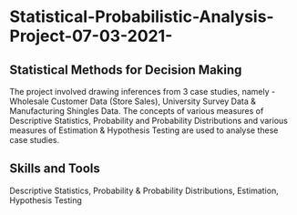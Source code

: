 # Statistical-Probabilistic-Analysis-Project-07-03-2021-

## Statistical Methods for Decision Making
The project involved drawing inferences from 3 case studies, namely - Wholesale Customer Data (Store Sales), University Survey Data & Manufacturing Shingles Data. The concepts of various measures of Descriptive Statistics, Probability and Probability Distributions and various measures of Estimation & Hypothesis Testing are used to analyse these case studies.

## Skills and Tools
Descriptive Statistics, Probability & Probability Distributions, Estimation, Hypothesis Testing
